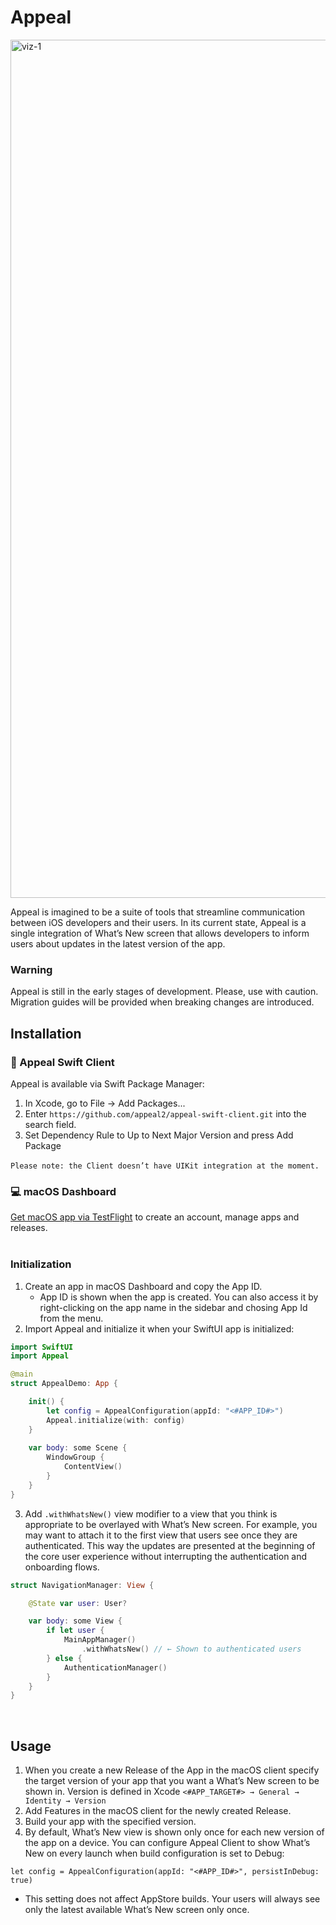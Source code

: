 # Appeal

<img width="1373" alt="viz-1" src="https://github.com/andgordio/UXMClient/assets/31099945/a18edcf2-0182-4bc6-9a19-5a66259d0cac">

Appeal is imagined to be a suite of tools that streamline communication between iOS developers and their users. In its current state, Appeal is a single integration of What’s New screen that allows developers to inform users about updates in the latest version of the app.

### Warning

Appeal is still in the early stages of development. Please, use with caution. Migration guides will be provided when breaking changes are introduced.
 ‏‏‎ ‎
  ‏‏‎ ‎
## Installation

### 📱 Appeal Swift Client

Appeal is available via Swift Package Manager:
1. In Xcode, go to File → Add Packages...
2. Enter `https://github.com/appeal2/appeal-swift-client.git` into the search field.
3. Set Dependency Rule to Up to Next Major Version and press Add Package

`Please note: the Client doesn’t have UIKit integration at the moment.`
 ‏‏‎ ‎
  ‏‏‎ ‎
### 💻 macOS Dashboard

[Get macOS app via TestFlight](https://apps.apple.com/us/app/...) to create an account, manage apps and releases.\
 ‏‏‎ ‎
  ‏‏‎ ‎
### Initialization

1. Create an app in macOS Dashboard and copy the App ID.
   - App ID is shown when the app is created. You can also access it by right-clicking on the app name in the sidebar and chosing App Id from the menu. 
2. Import Appeal and initialize it when your SwiftUI app is initialized:

```swift
import SwiftUI
import Appeal

@main
struct AppealDemo: App {

    init() {
        let config = AppealConfiguration(appId: "<#APP_ID#>")
        Appeal.initialize(with: config)
    }
    
    var body: some Scene {
        WindowGroup {
            ContentView()
        }
    }
}
```

3. Add `.withWhatsNew()` view modifier to a view that you think is appropriate to be overlayed with What’s New screen. For example, you may want to attach it to the first view that users see once they are authenticated. This way the updates are presented at the beginning of the core user experience without interrupting the authentication and onboarding flows. 

```swift
struct NavigationManager: View {

    @State var user: User?

    var body: some View {
        if let user {
            MainAppManager()
                .withWhatsNew() // ← Shown to authenticated users
        } else {
            AuthenticationManager()
        }
    }
}
``` 
 ‏‏‎ ‎
 ‏‏‎ ‎
## Usage

1. When you create a new Release of the App in the macOS client specify the target version of your app that you want a What’s New screen to be shown in. Version is defined in Xcode `<#APP_TARGET#> → General → Identity → Version` 
2. Add Features in the macOS client for the newly created Release.
3. Build your app with the specified version.
4. By default, What’s New view is shown only once for each new version of the app on a device. You can configure Appeal Client to show What’s New on every launch when build configuration is set to Debug:
```
let config = AppealConfiguration(appId: "<#APP_ID#>", persistInDebug: true)
```
   - This setting does not affect AppStore builds. Your users will always see only the latest available What’s New screen only once.
